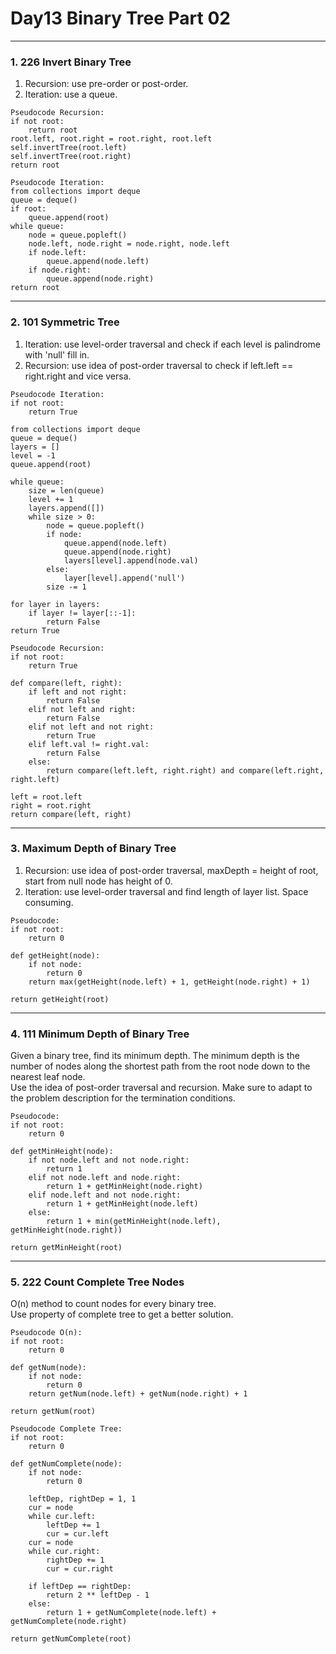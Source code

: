 # Day13 Binary Tree Part 02

---

### 1. 226 Invert Binary Tree
1. Recursion: use pre-order or post-order.  
2. Iteration: use a queue.  

```
Pseudocode Recursion:
if not root:
    return root
root.left, root.right = root.right, root.left
self.invertTree(root.left)
self.invertTree(root.right)
return root

Pseudocode Iteration:
from collections import deque
queue = deque()
if root:
    queue.append(root)
while queue:
    node = queue.popleft()
    node.left, node.right = node.right, node.left
    if node.left:
        queue.append(node.left)
    if node.right:
        queue.append(node.right)
return root
```

---

### 2. 101 Symmetric Tree
1. Iteration: use level-order traversal and check if each level is palindrome with 'null' fill in.  
2. Recursion: use idea of post-order traversal to check if left.left == right.right and vice versa.  

```
Pseudocode Iteration:
if not root:
    return True

from collections import deque
queue = deque()
layers = []
level = -1
queue.append(root)

while queue:
    size = len(queue)
    level += 1
    layers.append([])
    while size > 0:
        node = queue.popleft()
        if node:
            queue.append(node.left)
            queue.append(node.right)
            layers[level].append(node.val)
        else:
            layer[level].append('null')
        size -= 1

for layer in layers:
    if layer != layer[::-1]:
        return False
return True

Pseudocode Recursion:
if not root:
    return True

def compare(left, right):
    if left and not right:
        return False
    elif not left and right:
        return False
    elif not left and not right:
        return True
    elif left.val != right.val:
        return False
    else:
        return compare(left.left, right.right) and compare(left.right, right.left)

left = root.left
right = root.right
return compare(left, right)
```

---

### 3. Maximum Depth of Binary Tree
1. Recursion: use idea of post-order traversal, maxDepth = height of root, start from null node has height of 0.  
2. Iteration: use level-order traversal and find length of layer list. Space consuming.  

```
Pseudocode:
if not root:
    return 0

def getHeight(node):
    if not node:
        return 0
    return max(getHeight(node.left) + 1, getHeight(node.right) + 1)

return getHeight(root)
```

---

### 4. 111 Minimum Depth of Binary Tree
Given a binary tree, find its minimum depth. The minimum depth is the number of nodes along the shortest path from the root node down to the nearest leaf node.  
Use the idea of post-order traversal and recursion. Make sure to adapt to the problem description for the termination conditions.  

```
Pseudocode:
if not root:
    return 0

def getMinHeight(node):
    if not node.left and not node.right:
        return 1
    elif not node.left and node.right:
        return 1 + getMinHeight(node.right)
    elif node.left and not node.right:
        return 1 + getMinHeight(node.left)
    else:
        return 1 + min(getMinHeight(node.left), getMinHeight(node.right))

return getMinHeight(root)
```

---

### 5. 222 Count Complete Tree Nodes
O(n) method to count nodes for every binary tree.  
Use property of complete tree to get a better solution.  

```
Pseudocode O(n):
if not root:
    return 0

def getNum(node):
    if not node:
        return 0
    return getNum(node.left) + getNum(node.right) + 1

return getNum(root)

Pseudocode Complete Tree:
if not root:
    return 0

def getNumComplete(node):
    if not node:
        return 0
    
    leftDep, rightDep = 1, 1
    cur = node
    while cur.left:
        leftDep += 1
        cur = cur.left
    cur = node
    while cur.right:
        rightDep += 1
        cur = cur.right
    
    if leftDep == rightDep:
        return 2 ** leftDep - 1
    else:
        return 1 + getNumComplete(node.left) + getNumComplete(node.right)

return getNumComplete(root)
```
